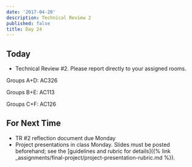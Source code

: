 ```yaml
---
date: '2017-04-20'
description: Technical Review 2
published: false
title: Day 24
---
```


## Today

* Technical Review #2. Please report directly to your assigned rooms.

Groups A+D: AC326

Groups B+E: AC113

Groups C+F: AC126



## For Next Time

* TR #2 reflection document due Monday
* Project presentations in class Monday. Slides must be posted beforehand; see the [guidelines and rubric for details]({% link _assignments/final-project/project-presentation-rubric.md %}).



